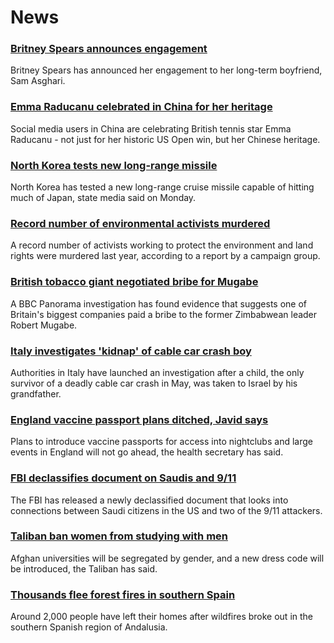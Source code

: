 # News
### [Britney Spears announces engagement](https://www.bbc.com/news/entertainment-arts-58540571)
Britney Spears has announced her engagement to her long-term boyfriend, Sam Asghari.
### [Emma Raducanu celebrated in China for her heritage](https://www.bbc.com/news/world-asia-china-58541314)
Social media users in China are celebrating British tennis star Emma Raducanu - not just for her historic US Open win, but her Chinese heritage. 
### [North Korea tests new long-range missile](https://www.bbc.com/news/world-asia-58540915)
North Korea has tested a new long-range cruise missile capable of hitting much of Japan, state media said on Monday.
### [Record number of environmental activists murdered](https://www.bbc.com/news/science-environment-58508001)
A record number of activists working to protect the environment and land rights were murdered last year, according to a report by a campaign group. 
### [British tobacco giant negotiated bribe for Mugabe](https://www.bbc.com/news/world-58517339)
A BBC Panorama investigation has found evidence that suggests one of Britain's biggest companies paid a bribe to the former Zimbabwean leader Robert Mugabe.
### [Italy investigates 'kidnap' of cable car crash boy](https://www.bbc.com/news/world-europe-58541644)
Authorities in Italy have launched an investigation after a child, the only survivor of a deadly cable car crash in May, was taken to Israel by his grandfather.
### [England vaccine passport plans ditched, Javid says](https://www.bbc.com/news/uk-58535258)
Plans to introduce vaccine passports for access into nightclubs and large events in England will not go ahead, the health secretary has said.
### [FBI declassifies document on Saudis and 9/11](https://www.bbc.com/news/world-us-canada-58533538)
The FBI has released a newly declassified document that looks into connections between Saudi citizens in the US and two of the 9/11 attackers.
### [Taliban ban women from studying with men](https://www.bbc.com/news/world-asia-58537081)
Afghan universities will be segregated by gender, and a new dress code will be introduced, the Taliban has said.
### [Thousands flee forest fires in southern Spain](https://www.bbc.com/news/world-europe-58540570)
Around 2,000 people have left their homes after wildfires broke out in the southern Spanish region of Andalusia.
